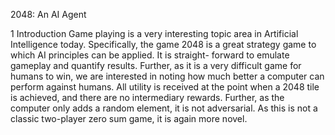 2048: An AI Agent

1 Introduction
Game playing is a very interesting topic area in Artificial Intelligence today. Specifically, the game 2048 is a great strategy game to which AI principles can be applied. It is straight- forward to emulate gameplay and quantify results. Further, as it is a very difficult game for humans to win, we are interested in noting how much better a computer can perform against humans. All utility is received at the point when a 2048 tile is achieved, and there are no intermediary rewards. Further, as the computer only adds a random element, it is not adversarial. As this is not a classic two-player zero sum game, it is again more novel.
